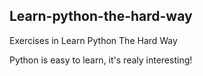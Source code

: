 ## Learn-python-the-hard-way
Exercises in Learn Python The Hard Way

Python is easy to learn, it's realy interesting!
